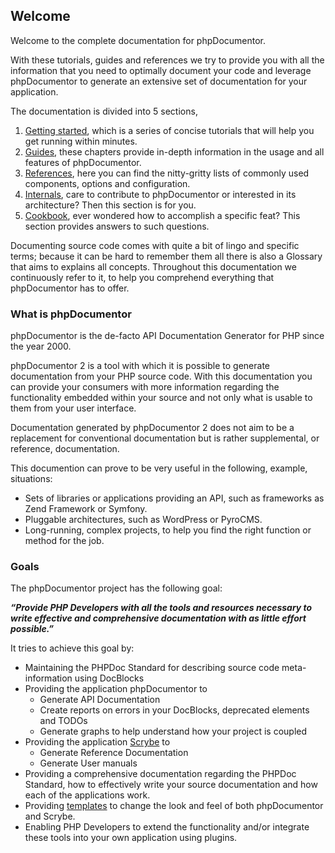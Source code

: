 ## Welcome

Welcome to the complete documentation for phpDocumentor.

With these tutorials, guides and references we try to provide you with all the information that you need to optimally document your code and leverage phpDocumentor to generate an extensive set of documentation for your application.

The documentation is divided into 5 sections,

1. [Getting started](getting-started.md), which is a series of concise tutorials that will help you get running within minutes.
1. [Guides](guides.md), these chapters provide in-depth information in the usage and all features of phpDocumentor.
1. [References](references.md), here you can find the nitty-gritty lists of commonly used components, options and configuration.
1. [Internals](internals.md), care to contribute to phpDocumentor or interested in its architecture? Then this section is for you.
1. [Cookbook](cookbook.md), ever wondered how to accomplish a specific feat? This section provides answers to such questions.

 Documenting source code comes with quite a bit of lingo and specific terms; because it can be hard to remember them all there is also a Glossary that aims to explains all concepts. Throughout this documentation we continuously refer to it, to help you comprehend everything that phpDocumentor has to offer.

### What is phpDocumentor

phpDocumentor is the de-facto API Documentation Generator for PHP since the year 2000.

phpDocumentor 2 is a tool with which it is possible to generate documentation from your PHP source code. With this documentation you can provide your consumers with more information regarding the functionality embedded within your source and not only what is usable to them from your user interface.

Documentation generated by phpDocumentor 2 does not aim to be a replacement for conventional documentation but is rather supplemental, or reference, documentation.

This documention can prove to be very useful in the following, example, situations:

+ Sets of libraries or applications providing an API, such as frameworks as Zend Framework or Symfony.
+ Pluggable architectures, such as WordPress or PyroCMS.
+ Long-running, complex projects, to help you find the right function or method for the job.

### Goals

The phpDocumentor project has the following goal:

***“Provide PHP Developers with all the tools and resources necessary to write effective and comprehensive documentation with as little effort possible.”***

It tries to achieve this goal by:

+ Maintaining the PHPDoc Standard for describing source code meta-information using DocBlocks
+ Providing the application phpDocumentor to
  + Generate API Documentation
  + Create reports on errors in your DocBlocks, deprecated elements and TODOs
  + Generate graphs to help understand how your project is coupled
+ Providing the application [Scrybe](https://github.com/phpDocumentor/Scrybe) to
  + Generate Reference Documentation
  + Generate User manuals
+ Providing a comprehensive documentation regarding the PHPDoc Standard, how to effectively write your source documentation and how each of the applications work.
+ Providing [templates](http://www.phpdoc.org/templates) to change the look and feel of both phpDocumentor and Scrybe.
+ Enabling PHP Developers to extend the functionality and/or integrate these tools into your own application using plugins.